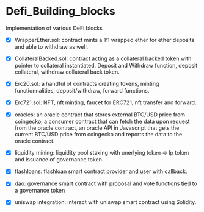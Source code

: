 # Defi_Building_blocks
Implementation of various DeFi blocks

- [x] WrapperEther.sol: contract mints a 1:1 wrapped ether for ether deposits and able to withdraw as well.

- [x] CollateralBacked.sol: contract acting as a collateral backed token with pointer to collateral instantiated. Deposit and Withdraw function, deposit collateral, withdraw collateral back token.

- [x] Erc20.sol: a handful of contracts creating tokens, minting functionnalities, deposit/withdraw, forward functions.

- [x] Erc721.sol: NFT, nft minting, faucet for ERC721, nft transfer and forward.

- [x] oracles: an oracle contract that stores external BTC/USD price from coingecko, a consumer contract that can fetch the data upon request from the oracle contract, an oracle API in Javascript that gets the current BTC/USD price from coingecko and reports the data to the oracle contract.

- [x] liquidity mining: liquidity pool staking with unerlying token -> lp token and issuance of governance token.

- [x] flashloans: flashloan smart contract provider and user with callback.

- [x] dao: governance smart contract with proposal and vote functions tied to a governance token

- [x] uniswap integration: interact with uniswap smart contract using Solidity.
